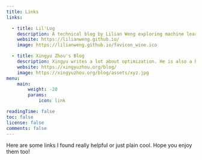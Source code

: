 ```yaml
---
title: Links
links:

  - title: Lil'Log
    description: A technical blog by Lilian Weng exploring machine learning. Rich with intuitive explanations and visualizations.
    website: https://lilianweng.github.io/
    image: https://lilianweng.github.io/favicon_wine.ico

  - title: Xingyu Zhou's Blog
    description: Xingyu writes a lot about optimization. He is also a huge fan of Claude Monet.
    website: https://xingyuzhou.org/blog/
    image: https://xingyuzhou.org/blog/assets/xyz.jpg
menu:
    main: 
        weight: -20
        params:
            icon: link

readingTime: false
toc: false
license: false
comments: false
---
```


Here are some links I found really helpful or just plain cool. Hope you enjoy them too!
